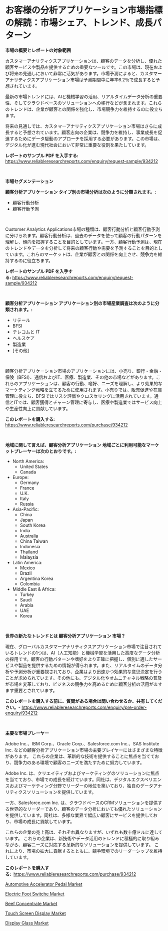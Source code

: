 <p><h1>お客様の分析アプリケーション市場指標の解読：市場シェア、トレンド、成長パターン</h1></p><p><strong>市場の概要とレポートの対象範囲</strong></p>
<p><p>カスタマーアナリティクスアプリケーションは、顧客のデータを分析し、優れた顧客サービスや製品を提供するための重要なツールです。この市場は、現在および将来の見通しにおいて非常に活気があります。市場予測によると、カスタマーアナリティクスアプリケーション市場は予測期間中に年率6.2％で成長すると予想されています。</p><p>最新の市場トレンドには、AIと機械学習の活用、リアルタイムデータ分析の重要性、そしてクラウドベースのソリューションへの移行などが含まれます。これらのトレンドは、企業が顧客との関係を強化し、市場競争力を維持するのに役立ちます。</p><p>将来の見通しでは、カスタマーアナリティクスアプリケーション市場はさらに成長すると予想されています。顧客志向の企業は、競争力を維持し、事業成長を促進するためにデータ駆動のアプローチを採用する必要があります。この市場は、デジタル化が進む現代社会において非常に重要な役割を果たしています。</p></p>
<p><strong>レポートのサンプル PDF を入手する:</strong> <a href="https://www.reliableresearchreports.com/enquiry/request-sample/934212">https://www.reliableresearchreports.com/enquiry/request-sample/934212</a></p>
<p>&nbsp;</p>
<p><strong>市場セグメンテーション</strong></p>
<p><strong>顧客分析アプリケーション タイプ別の市場分析は次のように分類されます。:</strong></p>
<p><ul><li>顧客行動分析</li><li>顧客行動予測</li></ul></p>
<p>&nbsp;</p>
<p><p>Customer Analytics Applications市場の種類は、顧客行動分析と顧客行動予測に分けられます。顧客行動分析は、過去のデータを使って顧客の行動パターンを理解し、傾向を把握することを目的としています。一方、顧客行動予測は、現在のトレンドやデータを分析して将来の顧客行動や需要を予測することを目的としています。これらのマーケットは、企業が顧客との関係を向上させ、競争力を維持するのに役立ちます。</p></p>
<p><strong>レポートのサンプル PDF を入手する:</strong>&nbsp;<a href="https://www.reliableresearchreports.com/enquiry/request-sample/934212">https://www.reliableresearchreports.com/enquiry/request-sample/934212</a></p>
<p>&nbsp;</p>
<p><strong> 顧客分析アプリケーション アプリケーション別の市場産業調査は次のように分類されます。:</strong></p>
<p><ul><li>リテール</li><li>BFSI</li><li>テレコムと IT</li><li>ヘルスケア</li><li>製造業</li><li>[その他]</li></ul></p>
<p>&nbsp;</p>
<p><p>顧客分析アプリケーション市場のアプリケーションには、小売り、銀行・金融・保険（BFSI）、通信およびIT、医療、製造業、その他の市場などがあります。これらのアプリケーションは、顧客の行動、嗜好、ニーズを理解し、より効果的なマーケティング戦略を立てるために使用されます。小売りでは、販売促進や在庫管理に役立ち、BFSIではリスク評価やクロスセリングに活用されています。通信とITでは、顧客獲得とチャーン管理に寄与し、医療や製造業ではサービス向上や生産性向上に貢献しています。</p></p>
<p><strong>このレポートを購入する:</strong>&nbsp; <a href="https://www.reliableresearchreports.com/purchase/934212">https://www.reliableresearchreports.com/purchase/934212</a></p>
<p>&nbsp;</p>
<p><strong>地域に関して言えば、顧客分析アプリケーション 地域ごとに利用可能なマーケットプレーヤーは次のとおりです。:</strong></p>
<p><ul>
    <li>
        North America:
        <ul>
            <li>United States</li>
            <li>Canada</li>
        </ul>
    </li>
    <li>
        Europe:
        <ul>
            <li>Germany</li>
            <li>France</li>
            <li>U.K.</li>
            <li>Italy</li>
            <li>Russia</li>
        </ul>
    </li>
    <li>
        Asia-Pacific:
        <ul>
            <li>China</li>
            <li>Japan</li>
            <li>South Korea</li>
            <li>India</li>
            <li>Australia</li>
            <li>China Taiwan</li>
            <li>Indonesia</li>
            <li>Thailand</li>
            <li>Malaysia</li>
        </ul>
    </li>
    <li>
        Latin America:
        <ul>
            <li>Mexico</li>
            <li>Brazil</li>
            <li>Argentina Korea</li>
            <li>Colombia</li>
        </ul>
    </li>
    <li>
        Middle East & Africa:
        <ul>
            <li>Turkey</li>
            <li>Saudi</li>
            <li>Arabia</li>
            <li>UAE</li>
            <li>Korea</li>
        </ul>
    </li>
    </ul></p>
<p>&nbsp;</p>
<p><strong>世界の新たなトレンドとは 顧客分析アプリケーション 市場？</strong></p>
<p><p>現在、グローバルカスタマーアナリティクスアプリケーション市場で注目されているトレンドの1つは、AI（人工知能）と機械学習を活用した高度なデータ分析の採用です。顧客の行動パターンや嗜好をより正確に把握し、個別に適したサービスや製品を提供するための情報が得られます。また、リアルタイムのデータ分析や予測分析が重要視されており、企業はより迅速かつ効果的な意思決定を行うことが求められています。その他にも、デジタル化やオムニチャネル戦略の普及が市場を変革しており、ビジネスの競争力を高めるために顧客分析の活用がますます重要とされています。</p></p>
<p><strong>このレポートを購入する前に、質問がある場合は問い合わせるか、共有してください。</strong>- <a href="https://www.reliableresearchreports.com/enquiry/pre-order-enquiry/934212">https://www.reliableresearchreports.com/enquiry/pre-order-enquiry/934212</a></p>
<p>&nbsp;</p>
<p><strong>主要な市場プレーヤー</strong></p>
<p><p>Adobe Inc.、IBM Corp.、Oracle Corp.、Salesforce.com Inc.、SAS Institute Inc. などの顧客分析アプリケーション市場の主要プレイヤーにはさまざまな特徴があります。 これらの企業は、革新的な技術を提供することに焦点を当てており、競争力のある環境で顧客のニーズを満たすために努力しています。</p><p>Adobe Inc. は、クリエイティブおよびマーケティングのソリューションに焦点を当てており、市場での成長を続けています。同社は、デジタルエクスペリエンスおよびマーケティング分野でリーダーの地位を築いており、独自のデータアナリティクスソリューションを提供しています。</p><p>一方、Salesforce.com Inc. は、クラウドベースのCRMソリューションを提供する世界的なリーダーであり、顧客のデータ分析においても優れたソリューションを提供しています。同社は、多様な業界で幅広い顧客にサービスを提供しており、市場の成長に貢献しています。</p><p>これらの企業の売上高は、それぞれ異なりますが、いずれも数十億ドルに達しています。 これらの企業は、新技術やデータ活用のトレンドに積極的に取り組みながら、顧客ニーズに対応する革新的なソリューションを提供しています。 これにより、市場の拡大に貢献するとともに、競争環境でのリーダーシップを維持しています。</p></p>
<p><strong>このレポートを購入する:</strong>&nbsp;&nbsp;<a href="https://www.reliableresearchreports.com/purchase/934212">https://www.reliableresearchreports.com/purchase/934212</a></p>
<p><p><a href="https://github.com/yemakinde/Market-Research-Report-List-1/blob/main/automotive-accelerator-pedal-market.md">Automotive Accelerator Pedal Market</a></p><p><a href="https://github.com/Alonsoolds3wq1d81czn8rbol/Market-Research-Report-List-1/blob/main/electric-foot-switche-market.md">Electric Foot Switche Market</a></p><p><a href="https://meowing-canidae-761.notion.site/Beef-Concentrate-Market-Size-and-Growth-Market-Segmentation-Regional-and-Country-Breakdowns-and-M-ac31c1ef901345fdb7b6a08b4390e313">Beef Concentrate Market</a></p><p><a href="https://view.publitas.com/reportprime-1/touch-screen-display-market-research-report-unlocks-analysis-on-the-market-financial-status-market-size-and-market-revenue-upto-2031/">Touch Screen Display Market</a></p><p><a href="https://view.publitas.com/reportprime-1/display-glass-market-research-report-forecasted-for-period-from-2024-2031-by-market-type-market-application-and-region/">Display Glass Market</a></p></p>